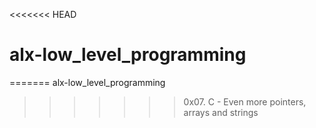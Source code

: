 <<<<<<< HEAD
# alx-low_level_programming
=======
alx-low_level_programming
>>>>>>> 0x07. C - Even more pointers, arrays and strings
